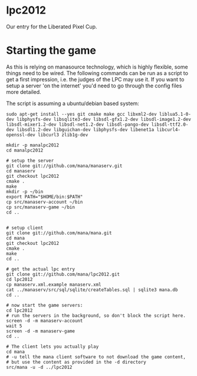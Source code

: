lpc2012
=======

Our entry for the Liberated Pixel Cup.




Starting the game
======
As this is relying on manasource technology, which is highly flexible,
some things need to be wired. The following commands can be run as a script
to get a first impression, i.e. the judges of the LPC may use it.
If you want to setup a server 'on the internet' you'd need to go through
the config files more detailed.

The script is assuming a ubuntu/debian based system:

    sudo apt-get install --yes git cmake make gcc libxml2-dev liblua5.1-0-dev libphysfs-dev libsqlite3-dev libsdl-gfx1.2-dev libsdl-image1.2-dev libsdl-mixer1.2-dev libsdl-net1.2-dev libsdl-pango-dev libsdl-ttf2.0-dev libsdl1.2-dev libguichan-dev libphysfs-dev libenet1a libcurl4-openssl-dev libcurl3 zlib1g-dev

    mkdir -p manalpc2012
    cd manalpc2012

    # setup the server
    git clone git://github.com/mana/manaserv.git
    cd manaserv
    git checkout lpc2012
    cmake .
    make
    mkdir -p ~/bin
    export PATH="$HOME/bin:$PATH"
    cp src/manaserv-account ~/bin
    cp src/manaserv-game ~/bin
    cd ..


    # setup client
    git clone git://github.com/mana/mana.git
    cd mana
    git checkout lpc2012
    cmake .
    make
    cd ..

    # get the actual lpc entry
    git clone git://github.com/mana/lpc2012.git
    cd lpc2012
    cp manaserv.xml.example manaserv.xml
    cat ../manaserv/src/sql/sqlite/createTables.sql | sqlite3 mana.db
    cd ..

    # now start the game servers:
    cd lpc2012
    # run the servers in the background, so don't block the script here.
    screen -d -m manaserv-account
    wait 5
    screen -d -m manaserv-game
    cd ..

    # The client lets you actually play
    cd mana
    # -u tell the mana client software to not download the game content,
    # but use the content as provided in the -d directory
    src/mana -u -d ../lpc2012


